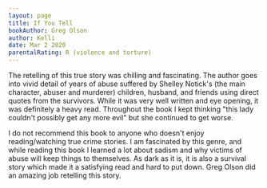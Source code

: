 ```yaml
---
layout: page
title: If You Tell
bookAuthor: Greg Olson
author: Kelli
date: Mar 2 2020
parentalRating: R (violence and torture)
---
```

  The retelling of this true story was chilling and fascinating. The author goes into vivid detail of years of abuse suffered by Shelley Notick's (the main character, abuser and murderer) children, husband, and friends using direct quotes from the survivors. While it was very well written and eye opening, it was definitely a heavy read. Throughout the book I kept thinking "this lady couldn't possibly get any more evil" but she continued to get worse. 

I do not recommend this book to anyone who doesn't enjoy reading/watching true crime stories. I am fascinated by this genre, and while reading this book I learned a lot about sadism and why victims of abuse will keep things to themselves. As dark as it is, it is also a survival story which made it a satisfying read and hard to put down. Greg Olson did an amazing job retelling this story. 

